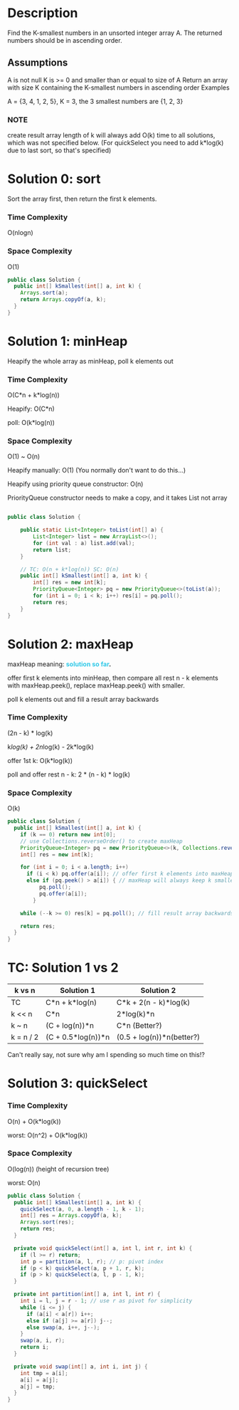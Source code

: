 # Description
Find the K-smallest numbers in an unsorted integer array A. The returned numbers should be in ascending order.

## Assumptions
A is not null
K is >= 0 and smaller than or equal to size of A
Return
an array with size K containing the K-smallest numbers in ascending order
Examples

A = {3, 4, 1, 2, 5}, K = 3, the 3 smallest numbers are {1, 2, 3}

### NOTE
create result array length of k will always add O(k) time to all solutions, which was not specified below. (For quickSelect you need to add k*log(k) due to last sort, so that's specified)

# Solution 0: sort
Sort the array first, then return the first k elements.

### Time Complexity
O(nlogn)

### Space Complexity
O(1)

```java
public class Solution {
  public int[] kSmallest(int[] a, int k) {
    Arrays.sort(a);
    return Arrays.copyOf(a, k);
  }
}
```

# Solution 1: minHeap
Heapify the whole array as minHeap, poll k elements out

### Time Complexity
O(C\*n + k\*log(n))

Heapify: O(C*n)

poll: O(k*log(n))

### Space Complexity
O(1) ~ O(n)

Heapify manually: O(1) (You normally don't want to do this...)

Heapify using priority queue constructor: O(n)

PriorityQueue constructor needs to make a copy, and it takes List<Integer> not array

```java

public class Solution {

    public static List<Integer> toList(int[] a) {
        List<Integer> list = new ArrayList<>();
        for (int val : a) list.add(val);
        return list;
    }

    // TC: O(n + k*log(n)) SC: O(n)
    public int[] kSmallest(int[] a, int k) {
        int[] res = new int[k];
        PriorityQueue<Integer> pq = new PriorityQueue<>(toList(a));
        for (int i = 0; i < k; i++) res[i] = pq.poll();
        return res;
    }
}

```

# Solution 2: maxHeap
maxHeap meaning: **<span style="color:#30c9e8">solution so far</span>.**

offer first k elements into minHeap, then compare all rest n - k elements with maxHeap.peek(), replace maxHeap.peek() with smaller.

poll k elements out and fill a result array backwards

### Time Complexity
(2n - k) * log(k)

k*log(k) + 2n*log(k) - 2k*log(k)

offer 1st k: O(k*log(k))

poll and offer rest n - k: 2 * (n - k) * log(k)

### Space Complexity
O(k)

```java
public class Solution {
  public int[] kSmallest(int[] a, int k) {
    if (k == 0) return new int[0];
    // use Collections.reverseOrder() to create maxHeap
    PriorityQueue<Integer> pq = new PriorityQueue<>(k, Collections.reverseOrder());
    int[] res = new int[k];

    for (int i = 0; i < a.length; i++)
      if (i < k) pq.offer(a[i]); // offer first k elements into maxHeap
      else if (pq.peek() > a[i]) { // maxHeap will always keep k smallest elements so far
          pq.poll();
          pq.offer(a[i]);
        }

    while (--k >= 0) res[k] = pq.poll(); // fill result array backwards

    return res;
  }
}
```

# TC: Solution 1 vs 2
| k vs n    | Solution 1         | Solution 2                |
|-----------|--------------------|---------------------------|
| TC        | C\*n + k*log(n)    | C*k + 2(n - k)*log(k)     |
| k << n    | C*n                | 2*log(k)*n                |
| k ~ n     | (C + log(n))*n     | C*n (Better?)             |
| k = n / 2 | (C + 0.5*log(n))*n | (0.5 + log(n))*n(better?) |

Can't really say, not sure why am I spending so much time on this!?

# Solution 3: quickSelect

### Time Complexity
O(n) + O(k*log(k))

worst: O(n^2) + O(k*log(k))

### Space Complexity
O(log(n)) (height of recursion tree)

worst: O(n)

```java
public class Solution {
  public int[] kSmallest(int[] a, int k) {
    quickSelect(a, 0, a.length - 1, k - 1);
    int[] res = Arrays.copyOf(a, k);
    Arrays.sort(res);
    return res;
  }

  private void quickSelect(int[] a, int l, int r, int k) {
    if (l >= r) return;
    int p = partition(a, l, r); // p: pivot index
    if (p < k) quickSelect(a, p + 1, r, k);
    if (p > k) quickSelect(a, l, p - 1, k);
  }

  private int partition(int[] a, int l, int r) {
    int i = l, j = r - 1; // use r as pivot for simplicity
    while (i <= j) {
      if (a[i] < a[r]) i++;
      else if (a[j] >= a[r]) j--;
      else swap(a, i++, j--);
    }
    swap(a, i, r);
    return i;
  }

  private void swap(int[] a, int i, int j) {
    int tmp = a[i];
    a[i] = a[j];
    a[j] = tmp;
  }
}
```